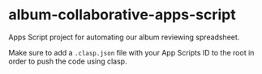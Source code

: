 # album-collaborative-apps-script
Apps Script project for automating our album reviewing spreadsheet.

Make sure to add a `.clasp.json` file with your App Scripts ID to the root in order to push the code using clasp.
